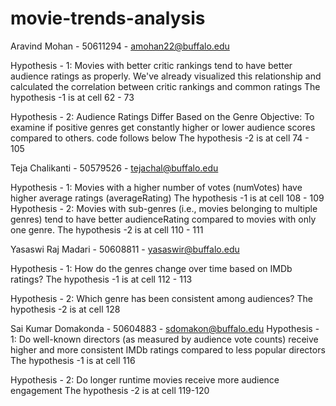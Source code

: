 # movie-trends-analysis
Aravind Mohan - 50611294 - amohan22@buffalo.edu

Hypothesis - 1: Movies with better critic rankings tend to have better audience ratings as properly. We've already 
visualized this relationship and calculated the correlation between critic rankings and common ratings
The hypothesis -1 is at cell 62 - 73

Hypothesis - 2: Audience Ratings Differ Based on the Genre Objective: To examine if positive genres get constantly higher or lower audience scores compared to others. code follows below
The hypothesis -2 is at cell 74 - 105

Teja Chalikanti - 50579526 - tejachal@buffalo.edu

Hypothesis - 1: Movies with a higher number of votes (numVotes) have higher average ratings (averageRating)
The hypothesis -1 is at cell 108 - 109
Hypothesis - 2: Movies with sub-genres (i.e., movies belonging to multiple genres) tend to have better audienceRating compared to movies with only one genre.
The hypothesis -2 is at cell 110 - 111

Yasaswi Raj Madari - 50608811 - yasaswir@buffalo.edu

Hypothesis - 1: How do the genres change over time based on IMDb ratings?
The hypothesis -1 is at cell 112 - 113

Hypothesis - 2: Which genre has been consistent among audiences?
The hypothesis -2 is at cell 128 

Sai Kumar Domakonda - 50604883 - sdomakon@buffalo.edu
Hypothesis - 1: Do well-known directors (as measured by audience vote counts) receive higher and more consistent IMDb ratings compared to less popular directors
The hypothesis -1 is at cell 116

Hypothesis - 2: Do longer runtime movies receive more audience engagement
The hypothesis -2 is at cell 119-120






